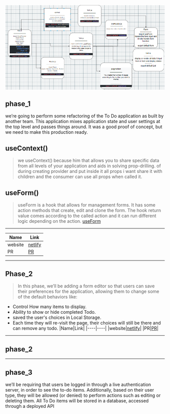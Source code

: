 ![uml](/image/uml.PNG)

## phase_1

 we’re going to perform some refactoring of the To Do application as built by another team. This application mixes application state and user settings at the top level and passes things around. It was a good proof of concept, but we need to make this production ready.

## useContext()

> we useContext() because him
that allows you to share specific data from all levels of your application and aids in solving prop-drilling.
of during creating provider and put inside it all props i want share it with children and the consumer can use all props when called it.

## useForm()

>useForm is a hook that allows for management forms. It has some action methods that create, edit and clone the form. The hook return value comes according to the called action and it can run different logic depending on the action.
[useForm](https://react-hook-form.com/api/useform/)
----
|Name|Link|
|----|----|
|website|[netlify](https://mujahed-abuarqob-asac.netlify.app/)|
|PR|[PR](https://github.com/Mujahedyousef/todo-app/pull/4)|
-----
## Phase_2

> In this phase, we’ll be adding a form editor so that users can save their preferences for the application, allowing them to change some of the default behaviors like:

* Control How many items to display.  
* Ability to show or hide completed Todo.
* saved the user's choices in Local Storage. 
* Each time they will re-visit the page, their choices will still be there and can remove any todo.
|Name|Link|
|----|----|
|website|[netlify](https://mujahed-abuarqob-asac.netlify.app/)|
|PR|[PR](https://github.com/Mujahedyousef/todo-app/pull/5)|
----
## phase_2
----
## phase_3 

we’ll be requiring that users be logged in through a live authentication server, in order to see the to-do items. Additionally, based on their user type, they will be allowed (or denied) to perform actions such as editing or deleting them. All To Do items will be stored in a database, accessed through a deployed API